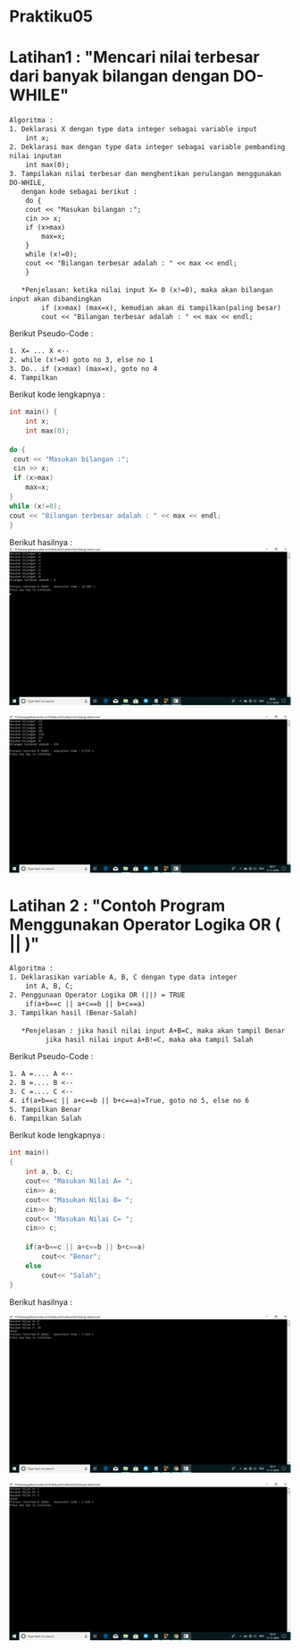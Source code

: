 # Praktiku05


# Latihan1 : "Mencari nilai terbesar dari banyak bilangan dengan DO-WHILE"

```
Algoritma :
1. Deklarasi X dengan type data integer sebagai variable input
	int x;
2. Deklarasi max dengan type data integer sebagai variable pembanding nilai inputan
	int max(0);
3. Tampilakan nilai terbesar dan menghentikan perulangan menggunakan DO-WHILE,
   dengan kode sebagai berikut :
	do {
	cout << "Masukan bilangan :";
 	cin >> x;
 	if (x>max)
    	max=x;
	}
	while (x!=0);
	cout << "Bilangan terbesar adalah : " << max << endl;
	}

   *Penjelasan: ketika nilai input X= 0 (x!=0), maka akan bilangan input akan dibandingkan
		if (x>max) (max=x), kemudian akan di tampilkan(paling besar)
		cout << "Bilangan terbesar adalah : " << max << endl;
```

Berikut Pseudo-Code :

```
1. X= ... X <--
2. while (x!=0) goto no 3, else no 1
3. Do.. if (x>max) (max=x), goto no 4
4. Tampilkan
```

Berikut kode lengkapnya :

```c++
int main() {
    int x;
    int max(0);

do {
 cout << "Masukan bilangan :";
 cin >> x;
 if (x>max)
    max=x;
}
while (x!=0);
cout << "Bilangan terbesar adalah : " << max << endl;
}
```

Berikut hasilnya :
![img](https://raw.githubusercontent.com/danangadita91/Praktiku05/master/Latihan1/Latihan1(1).png)

![img](https://raw.githubusercontent.com/danangadita91/Praktiku05/master/Latihan1/Latihan1(2).png)



# Latihan 2 : "Contoh Program Menggunakan Operator Logika OR ( || )"

```
Algoritma :
1. Deklarasikan variable A, B, C dengan type data integer
	int A, B, C;
2. Penggunaan Operator Logika OR (||) = TRUE
	if(a+b==c || a+c==b || b+c==a)
3. Tampilkan hasil (Benar-Salah)

   *Penjelasan : jika hasil nilai input A+B=C, maka akan tampil Benar
		 jika hasil nilai input A+B!=C, maka aka tampil Salah
```

Berikut Pseudo-Code :

```
1. A =.... A <--
2. B =.... B <--
3. C =.... C <--
4. if(a+b==c || a+c==b || b+c==a)=True, goto no 5, else no 6
5. Tampilkan Benar
6. Tampilkan Salah
```

Berikut kode lengkapnya :

```c++
int main()
{
    int a, b, c;
    cout<< "Masukan Nilai A= ";
    cin>> a;
    cout<< "Masukan Nilai B= ";
    cin>> b;
    cout<< "Masukan Nilai C= ";
    cin>> c;

    if(a+b==c || a+c==b || b+c==a)
        cout<< "Benar";
    else
        cout<< "Salah";
}
```

Berikut hasilnya :

![img](https://raw.githubusercontent.com/danangadita91/Praktiku05/master/Latihan2/Program%20OR%20(benar).png)

![img](https://raw.githubusercontent.com/danangadita91/Praktiku05/master/Latihan2/Program%20OR%20(salah).png)